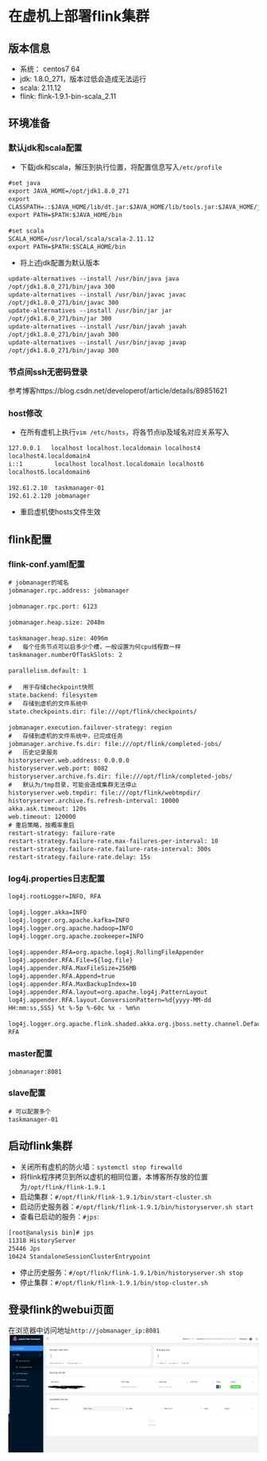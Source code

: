 # 在虚机上部署flink集群
## 版本信息
- 系统： centos7 64
- jdk: 1.8.0_271，版本过低会造成无法运行
- scala: 2.11.12
- flink: flink-1.9.1-bin-scala_2.11
## 环境准备
### 默认jdk和scala配置
- 下载jdk和scala，解压到执行位置，将配置信息写入`/etc/profile`
```
#set java
export JAVA_HOME=/opt/jdk1.8.0_271
export CLASSPATH=.:$JAVA_HOME/lib/dt.jar:$JAVA_HOME/lib/tools.jar:$JAVA_HOME/jre/lib/rt.jar
export PATH=$PATH:$JAVA_HOME/bin

#set scala
SCALA_HOME=/usr/local/scala/scala-2.11.12
export PATH=$PATH:$SCALA_HOME/bin
```
- 将上述jdk配置为默认版本
```
update-alternatives --install /usr/bin/java java /opt/jdk1.8.0_271/bin/java 300
update-alternatives --install /usr/bin/javac javac /opt/jdk1.8.0_271/bin/javac 300
update-alternatives --install /usr/bin/jar jar /opt/jdk1.8.0_271/bin/jar 300
update-alternatives --install /usr/bin/javah javah /opt/jdk1.8.0_271/bin/javah 300
update-alternatives --install /usr/bin/javap javap /opt/jdk1.8.0_271/bin/javap 300
```
### 节点间ssh无密码登录
参考博客https://blog.csdn.net/developerof/article/details/89851621
### host修改
- 在所有虚机上执行`vim /etc/hosts`，将各节点ip及域名对应关系写入
```
127.0.0.1   localhost localhost.localdomain localhost4 localhost4.localdomain4
i::1         localhost localhost.localdomain localhost6 localhost6.localdomain6

192.61.2.10  taskmanager-01
192.61.2.120 jobmanager
```
- 重启虚机使hosts文件生效

## flink配置
### flink-conf.yaml配置
```
# jobmanager的域名
jobmanager.rpc.address: jobmanager

jobmanager.rpc.port: 6123

jobmanager.heap.size: 2048m

taskmanager.heap.size: 4096m
#   每个任务节点可以启多少个槽，一般设置为何cpu线程数一样
taskmanager.numberOfTaskSlots: 2

parallelism.default: 1

#   用于存储checkpoint快照
state.backend: filesystem
#   存储到虚机的文件系统中
state.checkpoints.dir: file:///opt/flink/checkpoints/

jobmanager.execution.failover-strategy: region
#   存储到虚机的文件系统中，已完成任务
jobmanager.archive.fs.dir: file:///opt/flink/completed-jobs/
#   历史记录服务
historyserver.web.address: 0.0.0.0
historyserver.web.port: 8082
historyserver.archive.fs.dir: file:///opt/flink/completed-jobs/
#   默认为/tmp目录，可能会造成集群无法停止
historyserver.web.tmpdir: file:///opt/flink/webtmpdir/
historyserver.archive.fs.refresh-interval: 10000
akka.ask.timeout: 120s
web.timeout: 120000
# 重启策略，按概率重启
restart-strategy: failure-rate
restart-strategy.failure-rate.max-failures-per-interval: 10
restart-strategy.failure-rate.failure-rate-interval: 300s
restart-strategy.failure-rate.delay: 15s
```
### log4j.properties日志配置
```
log4j.rootLogger=INFO, RFA

log4j.logger.akka=INFO
log4j.logger.org.apache.kafka=INFO
log4j.logger.org.apache.hadoop=INFO
log4j.logger.org.apache.zookeeper=INFO

log4j.appender.RFA=org.apache.log4j.RollingFileAppender
log4j.appender.RFA.File=${log.file}
log4j.appender.RFA.MaxFileSize=256MB
log4j.appender.RFA.Append=true
log4j.appender.RFA.MaxBackupIndex=10
log4j.appender.RFA.layout=org.apache.log4j.PatternLayout
log4j.appender.RFA.layout.ConversionPattern=%d{yyyy-MM-dd HH:mm:ss,SSS} %t %-5p %-60c %x - %m%n
 
log4j.logger.org.apache.flink.shaded.akka.org.jboss.netty.channel.DefaultChannelPipeline=ERROR, RFA
```
### master配置
```
jobmanager:8081
```
### slave配置
```
# 可以配置多个
taskmanager-01
```
## 启动flink集群
- 关闭所有虚机的防火墙：`systemctl stop firewalld`
- 将flink程序拷贝到所以虚机的相同位置，本博客所存放的位置为`/opt/flink/flink-1.9.1`
- 启动集群：`#/opt/flink/flink-1.9.1/bin/start-cluster.sh`
- 启动历史服务器：`#/opt/flink/flink-1.9.1/bin/historyserver.sh start`
- 查看已启动的服务：`#jps`:
```
[root@analysis bin]# jps
11318 HistoryServer
25446 Jps
10424 StandaloneSessionClusterEntrypoint

```
- 停止历史服务：`#/opt/flink/flink-1.9.1/bin/historyserver.sh stop`
- 停止集群：`#/opt/flink/flink-1.9.1/bin/stop-cluster.sh`

## 登录flink的webui页面
在浏览器中访问地址`http://jobmanager_ip:8081`
![](./Screenshot_284.png)
